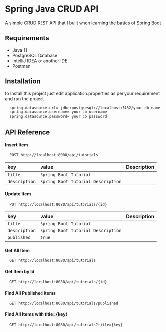 
# Spring Java CRUD API

A simple CRUD REST API that I built when learning the basics of Spring Boot


## Requirements

- Java 11
- PostgreSQL Database
- IntelliJ IDEA or another IDE
- Postman


## Installation

to Install this project just edit application.properties as per your requirement and run the project

```bash
  spring.datasource.url= jdbc:postgresql://localhost:5432/your db name
  spring.datasource.username= your db username
  spring.datasource.password= your db password
```
    
## API Reference

#### Insert Item

```http
  POST http://localhost:8080/api/tutorials
```

| key | value     | Description                |
| :-------- | :------- | :------------------------- |
| `title` | `Spring Boot Tutorial` |  |
| `description` | `Spring Boot Tutorial Description` | |


#### Update Item

```http
  PUT http://localhost:8080/api/tutorials/{id}
```

| key | value     | Description                |
| :-------- | :------- | :------------------------- |
| `title` | `Spring Boot Tutorial` |  |
| `description` | `Spring Boot Tutorial Description` | |
| `published` | `true` | |

#### Get All Item
```http
  GET http://localhost:8080/api/tutorials
```

#### Get Item by Id
```http
  GET http://localhost:8080/api/tutorials/{id}
```
#### Find All Published Items
```http
  GET http://localhost:8080/api/tutorials/published
```

#### Find All Items with title={key}
```http
  GET http://localhost:8080/api/tutorials?title={key}
```


